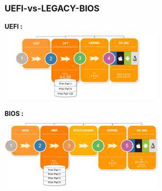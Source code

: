 # UEFI-vs-LEGACY-BIOS
 
## UEFI :
 
![GitHub Logo](/IMG/UEFI.png)


## BIOS :
 
![GitHub Logo](/IMG/BIOS.png)
